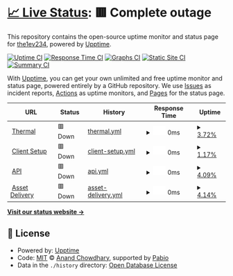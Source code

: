 # [📈 Live Status](https://status.thermal.run.place): <!--live status--> **🟥 Complete outage**

This repository contains the open-source uptime monitor and status page for [the1ev234](https://status.thermal.run.place), powered by [Upptime](https://github.com/upptime/upptime).

[![Uptime CI](https://github.com/the1ev234/status-thermal/workflows/Uptime%20CI/badge.svg)](https://github.com/the1ev234/status-thermal/actions?query=workflow%3A%22Uptime+CI%22)
[![Response Time CI](https://github.com/the1ev234/status-thermal/workflows/Response%20Time%20CI/badge.svg)](https://github.com/the1ev234/status-thermal/actions?query=workflow%3A%22Response+Time+CI%22)
[![Graphs CI](https://github.com/the1ev234/status-thermal/workflows/Graphs%20CI/badge.svg)](https://github.com/the1ev234/status-thermal/actions?query=workflow%3A%22Graphs+CI%22)
[![Static Site CI](https://github.com/the1ev234/status-thermal/workflows/Static%20Site%20CI/badge.svg)](https://github.com/the1ev234/status-thermal/actions?query=workflow%3A%22Static+Site+CI%22)
[![Summary CI](https://github.com/the1ev234/status-thermal/workflows/Summary%20CI/badge.svg)](https://github.com/the1ev234/status-thermal/actions?query=workflow%3A%22Summary+CI%22)

With [Upptime](https://upptime.js.org), you can get your own unlimited and free uptime monitor and status page, powered entirely by a GitHub repository. We use [Issues](https://github.com/the1ev234/status-thermal/issues) as incident reports, [Actions](https://github.com/the1ev234/status-thermal/actions) as uptime monitors, and [Pages](https://status.thermal.run.place) for the status page.

<!--start: status pages-->
<!-- This summary is generated by Upptime (https://github.com/upptime/upptime) -->
<!-- Do not edit this manually, your changes will be overwritten -->
<!-- prettier-ignore -->
| URL | Status | History | Response Time | Uptime |
| --- | ------ | ------- | ------------- | ------ |
| <img alt="" src="https://icons.duckduckgo.com/ip3/thermal.run.place.ico" height="13"> [Thermal](https://thermal.run.place/) | 🟥 Down | [thermal.yml](https://github.com/the1ev234/status-thermal/commits/HEAD/history/thermal.yml) | <details><summary><img alt="Response time graph" src="./graphs/thermal/response-time-week.png" height="20"> 0ms</summary><br><a href="https://status.thermal.run.place/history/thermal"><img alt="Response time 0" src="https://img.shields.io/endpoint?url=https%3A%2F%2Fraw.githubusercontent.com%2Fthe1ev234%2Fstatus-thermal%2FHEAD%2Fapi%2Fthermal%2Fresponse-time.json"></a><br><a href="https://status.thermal.run.place/history/thermal"><img alt="24-hour response time 0" src="https://img.shields.io/endpoint?url=https%3A%2F%2Fraw.githubusercontent.com%2Fthe1ev234%2Fstatus-thermal%2FHEAD%2Fapi%2Fthermal%2Fresponse-time-day.json"></a><br><a href="https://status.thermal.run.place/history/thermal"><img alt="7-day response time 0" src="https://img.shields.io/endpoint?url=https%3A%2F%2Fraw.githubusercontent.com%2Fthe1ev234%2Fstatus-thermal%2FHEAD%2Fapi%2Fthermal%2Fresponse-time-week.json"></a><br><a href="https://status.thermal.run.place/history/thermal"><img alt="30-day response time 0" src="https://img.shields.io/endpoint?url=https%3A%2F%2Fraw.githubusercontent.com%2Fthe1ev234%2Fstatus-thermal%2FHEAD%2Fapi%2Fthermal%2Fresponse-time-month.json"></a><br><a href="https://status.thermal.run.place/history/thermal"><img alt="1-year response time 0" src="https://img.shields.io/endpoint?url=https%3A%2F%2Fraw.githubusercontent.com%2Fthe1ev234%2Fstatus-thermal%2FHEAD%2Fapi%2Fthermal%2Fresponse-time-year.json"></a></details> | <details><summary><a href="https://status.thermal.run.place/history/thermal">3.72%</a></summary><a href="https://status.thermal.run.place/history/thermal"><img alt="All-time uptime 3.72%" src="https://img.shields.io/endpoint?url=https%3A%2F%2Fraw.githubusercontent.com%2Fthe1ev234%2Fstatus-thermal%2FHEAD%2Fapi%2Fthermal%2Fuptime.json"></a><br><a href="https://status.thermal.run.place/history/thermal"><img alt="24-hour uptime 3.72%" src="https://img.shields.io/endpoint?url=https%3A%2F%2Fraw.githubusercontent.com%2Fthe1ev234%2Fstatus-thermal%2FHEAD%2Fapi%2Fthermal%2Fuptime-day.json"></a><br><a href="https://status.thermal.run.place/history/thermal"><img alt="7-day uptime 3.72%" src="https://img.shields.io/endpoint?url=https%3A%2F%2Fraw.githubusercontent.com%2Fthe1ev234%2Fstatus-thermal%2FHEAD%2Fapi%2Fthermal%2Fuptime-week.json"></a><br><a href="https://status.thermal.run.place/history/thermal"><img alt="30-day uptime 3.72%" src="https://img.shields.io/endpoint?url=https%3A%2F%2Fraw.githubusercontent.com%2Fthe1ev234%2Fstatus-thermal%2FHEAD%2Fapi%2Fthermal%2Fuptime-month.json"></a><br><a href="https://status.thermal.run.place/history/thermal"><img alt="1-year uptime 3.72%" src="https://img.shields.io/endpoint?url=https%3A%2F%2Fraw.githubusercontent.com%2Fthe1ev234%2Fstatus-thermal%2FHEAD%2Fapi%2Fthermal%2Fuptime-year.json"></a></details>
| <img alt="" src="https://icons.duckduckgo.com/ip3/setup.thermal.run.place.ico" height="13"> [Client Setup](https://setup.thermal.run.place/) | 🟥 Down | [client-setup.yml](https://github.com/the1ev234/status-thermal/commits/HEAD/history/client-setup.yml) | <details><summary><img alt="Response time graph" src="./graphs/client-setup/response-time-week.png" height="20"> 0ms</summary><br><a href="https://status.thermal.run.place/history/client-setup"><img alt="Response time 0" src="https://img.shields.io/endpoint?url=https%3A%2F%2Fraw.githubusercontent.com%2Fthe1ev234%2Fstatus-thermal%2FHEAD%2Fapi%2Fclient-setup%2Fresponse-time.json"></a><br><a href="https://status.thermal.run.place/history/client-setup"><img alt="24-hour response time 0" src="https://img.shields.io/endpoint?url=https%3A%2F%2Fraw.githubusercontent.com%2Fthe1ev234%2Fstatus-thermal%2FHEAD%2Fapi%2Fclient-setup%2Fresponse-time-day.json"></a><br><a href="https://status.thermal.run.place/history/client-setup"><img alt="7-day response time 0" src="https://img.shields.io/endpoint?url=https%3A%2F%2Fraw.githubusercontent.com%2Fthe1ev234%2Fstatus-thermal%2FHEAD%2Fapi%2Fclient-setup%2Fresponse-time-week.json"></a><br><a href="https://status.thermal.run.place/history/client-setup"><img alt="30-day response time 0" src="https://img.shields.io/endpoint?url=https%3A%2F%2Fraw.githubusercontent.com%2Fthe1ev234%2Fstatus-thermal%2FHEAD%2Fapi%2Fclient-setup%2Fresponse-time-month.json"></a><br><a href="https://status.thermal.run.place/history/client-setup"><img alt="1-year response time 0" src="https://img.shields.io/endpoint?url=https%3A%2F%2Fraw.githubusercontent.com%2Fthe1ev234%2Fstatus-thermal%2FHEAD%2Fapi%2Fclient-setup%2Fresponse-time-year.json"></a></details> | <details><summary><a href="https://status.thermal.run.place/history/client-setup">1.17%</a></summary><a href="https://status.thermal.run.place/history/client-setup"><img alt="All-time uptime 1.17%" src="https://img.shields.io/endpoint?url=https%3A%2F%2Fraw.githubusercontent.com%2Fthe1ev234%2Fstatus-thermal%2FHEAD%2Fapi%2Fclient-setup%2Fuptime.json"></a><br><a href="https://status.thermal.run.place/history/client-setup"><img alt="24-hour uptime 1.17%" src="https://img.shields.io/endpoint?url=https%3A%2F%2Fraw.githubusercontent.com%2Fthe1ev234%2Fstatus-thermal%2FHEAD%2Fapi%2Fclient-setup%2Fuptime-day.json"></a><br><a href="https://status.thermal.run.place/history/client-setup"><img alt="7-day uptime 1.17%" src="https://img.shields.io/endpoint?url=https%3A%2F%2Fraw.githubusercontent.com%2Fthe1ev234%2Fstatus-thermal%2FHEAD%2Fapi%2Fclient-setup%2Fuptime-week.json"></a><br><a href="https://status.thermal.run.place/history/client-setup"><img alt="30-day uptime 1.17%" src="https://img.shields.io/endpoint?url=https%3A%2F%2Fraw.githubusercontent.com%2Fthe1ev234%2Fstatus-thermal%2FHEAD%2Fapi%2Fclient-setup%2Fuptime-month.json"></a><br><a href="https://status.thermal.run.place/history/client-setup"><img alt="1-year uptime 1.17%" src="https://img.shields.io/endpoint?url=https%3A%2F%2Fraw.githubusercontent.com%2Fthe1ev234%2Fstatus-thermal%2FHEAD%2Fapi%2Fclient-setup%2Fuptime-year.json"></a></details>
| <img alt="" src="https://icons.duckduckgo.com/ip3/thermal.run.place.ico" height="13"> [API](https://thermal.run.place/api/) | 🟥 Down | [api.yml](https://github.com/the1ev234/status-thermal/commits/HEAD/history/api.yml) | <details><summary><img alt="Response time graph" src="./graphs/api/response-time-week.png" height="20"> 0ms</summary><br><a href="https://status.thermal.run.place/history/api"><img alt="Response time 0" src="https://img.shields.io/endpoint?url=https%3A%2F%2Fraw.githubusercontent.com%2Fthe1ev234%2Fstatus-thermal%2FHEAD%2Fapi%2Fapi%2Fresponse-time.json"></a><br><a href="https://status.thermal.run.place/history/api"><img alt="24-hour response time 0" src="https://img.shields.io/endpoint?url=https%3A%2F%2Fraw.githubusercontent.com%2Fthe1ev234%2Fstatus-thermal%2FHEAD%2Fapi%2Fapi%2Fresponse-time-day.json"></a><br><a href="https://status.thermal.run.place/history/api"><img alt="7-day response time 0" src="https://img.shields.io/endpoint?url=https%3A%2F%2Fraw.githubusercontent.com%2Fthe1ev234%2Fstatus-thermal%2FHEAD%2Fapi%2Fapi%2Fresponse-time-week.json"></a><br><a href="https://status.thermal.run.place/history/api"><img alt="30-day response time 0" src="https://img.shields.io/endpoint?url=https%3A%2F%2Fraw.githubusercontent.com%2Fthe1ev234%2Fstatus-thermal%2FHEAD%2Fapi%2Fapi%2Fresponse-time-month.json"></a><br><a href="https://status.thermal.run.place/history/api"><img alt="1-year response time 0" src="https://img.shields.io/endpoint?url=https%3A%2F%2Fraw.githubusercontent.com%2Fthe1ev234%2Fstatus-thermal%2FHEAD%2Fapi%2Fapi%2Fresponse-time-year.json"></a></details> | <details><summary><a href="https://status.thermal.run.place/history/api">4.09%</a></summary><a href="https://status.thermal.run.place/history/api"><img alt="All-time uptime 4.09%" src="https://img.shields.io/endpoint?url=https%3A%2F%2Fraw.githubusercontent.com%2Fthe1ev234%2Fstatus-thermal%2FHEAD%2Fapi%2Fapi%2Fuptime.json"></a><br><a href="https://status.thermal.run.place/history/api"><img alt="24-hour uptime 4.09%" src="https://img.shields.io/endpoint?url=https%3A%2F%2Fraw.githubusercontent.com%2Fthe1ev234%2Fstatus-thermal%2FHEAD%2Fapi%2Fapi%2Fuptime-day.json"></a><br><a href="https://status.thermal.run.place/history/api"><img alt="7-day uptime 4.09%" src="https://img.shields.io/endpoint?url=https%3A%2F%2Fraw.githubusercontent.com%2Fthe1ev234%2Fstatus-thermal%2FHEAD%2Fapi%2Fapi%2Fuptime-week.json"></a><br><a href="https://status.thermal.run.place/history/api"><img alt="30-day uptime 4.09%" src="https://img.shields.io/endpoint?url=https%3A%2F%2Fraw.githubusercontent.com%2Fthe1ev234%2Fstatus-thermal%2FHEAD%2Fapi%2Fapi%2Fuptime-month.json"></a><br><a href="https://status.thermal.run.place/history/api"><img alt="1-year uptime 4.09%" src="https://img.shields.io/endpoint?url=https%3A%2F%2Fraw.githubusercontent.com%2Fthe1ev234%2Fstatus-thermal%2FHEAD%2Fapi%2Fapi%2Fuptime-year.json"></a></details>
| <img alt="" src="https://icons.duckduckgo.com/ip3/thermal.run.place.ico" height="13"> [Asset Delivery](https://thermal.run.place/asset/) | 🟥 Down | [asset-delivery.yml](https://github.com/the1ev234/status-thermal/commits/HEAD/history/asset-delivery.yml) | <details><summary><img alt="Response time graph" src="./graphs/asset-delivery/response-time-week.png" height="20"> 0ms</summary><br><a href="https://status.thermal.run.place/history/asset-delivery"><img alt="Response time 0" src="https://img.shields.io/endpoint?url=https%3A%2F%2Fraw.githubusercontent.com%2Fthe1ev234%2Fstatus-thermal%2FHEAD%2Fapi%2Fasset-delivery%2Fresponse-time.json"></a><br><a href="https://status.thermal.run.place/history/asset-delivery"><img alt="24-hour response time 0" src="https://img.shields.io/endpoint?url=https%3A%2F%2Fraw.githubusercontent.com%2Fthe1ev234%2Fstatus-thermal%2FHEAD%2Fapi%2Fasset-delivery%2Fresponse-time-day.json"></a><br><a href="https://status.thermal.run.place/history/asset-delivery"><img alt="7-day response time 0" src="https://img.shields.io/endpoint?url=https%3A%2F%2Fraw.githubusercontent.com%2Fthe1ev234%2Fstatus-thermal%2FHEAD%2Fapi%2Fasset-delivery%2Fresponse-time-week.json"></a><br><a href="https://status.thermal.run.place/history/asset-delivery"><img alt="30-day response time 0" src="https://img.shields.io/endpoint?url=https%3A%2F%2Fraw.githubusercontent.com%2Fthe1ev234%2Fstatus-thermal%2FHEAD%2Fapi%2Fasset-delivery%2Fresponse-time-month.json"></a><br><a href="https://status.thermal.run.place/history/asset-delivery"><img alt="1-year response time 0" src="https://img.shields.io/endpoint?url=https%3A%2F%2Fraw.githubusercontent.com%2Fthe1ev234%2Fstatus-thermal%2FHEAD%2Fapi%2Fasset-delivery%2Fresponse-time-year.json"></a></details> | <details><summary><a href="https://status.thermal.run.place/history/asset-delivery">4.14%</a></summary><a href="https://status.thermal.run.place/history/asset-delivery"><img alt="All-time uptime 4.14%" src="https://img.shields.io/endpoint?url=https%3A%2F%2Fraw.githubusercontent.com%2Fthe1ev234%2Fstatus-thermal%2FHEAD%2Fapi%2Fasset-delivery%2Fuptime.json"></a><br><a href="https://status.thermal.run.place/history/asset-delivery"><img alt="24-hour uptime 4.14%" src="https://img.shields.io/endpoint?url=https%3A%2F%2Fraw.githubusercontent.com%2Fthe1ev234%2Fstatus-thermal%2FHEAD%2Fapi%2Fasset-delivery%2Fuptime-day.json"></a><br><a href="https://status.thermal.run.place/history/asset-delivery"><img alt="7-day uptime 4.14%" src="https://img.shields.io/endpoint?url=https%3A%2F%2Fraw.githubusercontent.com%2Fthe1ev234%2Fstatus-thermal%2FHEAD%2Fapi%2Fasset-delivery%2Fuptime-week.json"></a><br><a href="https://status.thermal.run.place/history/asset-delivery"><img alt="30-day uptime 4.14%" src="https://img.shields.io/endpoint?url=https%3A%2F%2Fraw.githubusercontent.com%2Fthe1ev234%2Fstatus-thermal%2FHEAD%2Fapi%2Fasset-delivery%2Fuptime-month.json"></a><br><a href="https://status.thermal.run.place/history/asset-delivery"><img alt="1-year uptime 4.14%" src="https://img.shields.io/endpoint?url=https%3A%2F%2Fraw.githubusercontent.com%2Fthe1ev234%2Fstatus-thermal%2FHEAD%2Fapi%2Fasset-delivery%2Fuptime-year.json"></a></details>

<!--end: status pages-->

[**Visit our status website →**](https://status.thermal.run.place)

## 📄 License

- Powered by: [Upptime](https://github.com/upptime/upptime)
- Code: [MIT](./LICENSE) © [Anand Chowdhary](https://anandchowdhary.com), supported by [Pabio](https://pabio.com)
- Data in the `./history` directory: [Open Database License](https://opendatacommons.org/licenses/odbl/1-0/)
